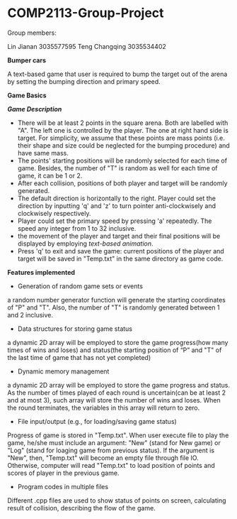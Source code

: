 # COMP2113-Group-Project
Group members:

Lin Jianan 3035577595
Teng Changqing 3035534402

**Bumper cars**
 
A text-based game that user is required to bump the target out of the arena by setting the bumping direction and primary speed. 
 
**Game Basics**

***Game Description***
- There will be at least 2 points in the square arena. Both are labelled with "A". The left one is controlled by the player. The one at right hand side is target. For simplicity, we assume that these points are mass points (i.e. their shape and size could be neglected for the bumping procedure) and have same mass. 
- The points' starting positions will be randomly selected for each time of game. Besides, the number of "T" is random as well for each time of game, it can be 1 or 2. 
- After each collision, positions of both player and target will be randomly generated.
- The default direction is horizontally to the right. Player could set the direction by inputting 'q' and 'z' to turn pointer anti-clockwisely and clockwisely respectively.
- Player could set the primary speed by pressing 'a' repeatedly. The speed any integer from 1 to 32 inclusive.
- the movement of the player and target and their final positions will be displayed by employing *text-based animation*.
- Press 'q' to exit and save the game: current positions of the player and target will be saved in "Temp.txt" in the same directory as game code. 

**Features implemented**
- Generation of random game sets or events

a random number generator function will generate the starting coordinates of "P" and "T". Also, the number of "T" is randomly generated between 1 and 2 inclusive.
- Data structures for storing game status

a dynamic 2D array will be employed to store the game progress(how many times of wins and loses) and status(the starting position of “P” and "T" of the last time of game that has not yet completed)
- Dynamic memory management

a dynamic 2D array will be employed to store the game progress and status. As the number of times played of each round is uncertain(can be at least 2 and at most 3), such array will store the number of wins and loses. When the round terminates, the variables in this array will return to zero.
- File input/output (e.g., for loading/saving game status)

Progress of game is stored in "Temp.txt". When user execute file to play the game, he/she must include an argument: "New" (stand for New game) or "Log" (stand for loaging game from previous status). If the argument is "New", then, "Temp.txt" will become an empty file through file IO. Otherwise, computer will read "Temp.txt" to load position of points and scores of player in the previous game.
- Program codes in multiple files

Different .cpp files are used to show status of points on screen, calculating result of collision, describing the flow of the game.


       
    
 


